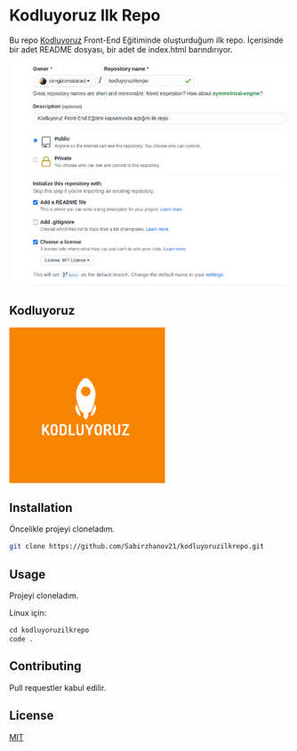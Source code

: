 # Kodluyoruz Ilk Repo

Bu repo [Kodluyoruz](https://www.kodluyoruz.org) Front-End Eğitiminde oluşturduğum ilk repo. İçerisinde bir adet README dosyası, bir adet de index.html barındırıyor.

![github](github.png)

## Kodluyoruz

![](kodluyoruz.png)

## Installation

Öncelikle projeyi cloneladım.

```bash
git clone https://github.com/Sabirzhanov21/kodluyoruzilkrepo.git
```

## Usage

Projeyi cloneladım.

Linux için:
```linux
cd kodluyoruzilkrepo
code .
```

## Contributing
Pull requestler kabul edilir.


## License
[MIT](https://choosealicense.com/licenses/mit/)